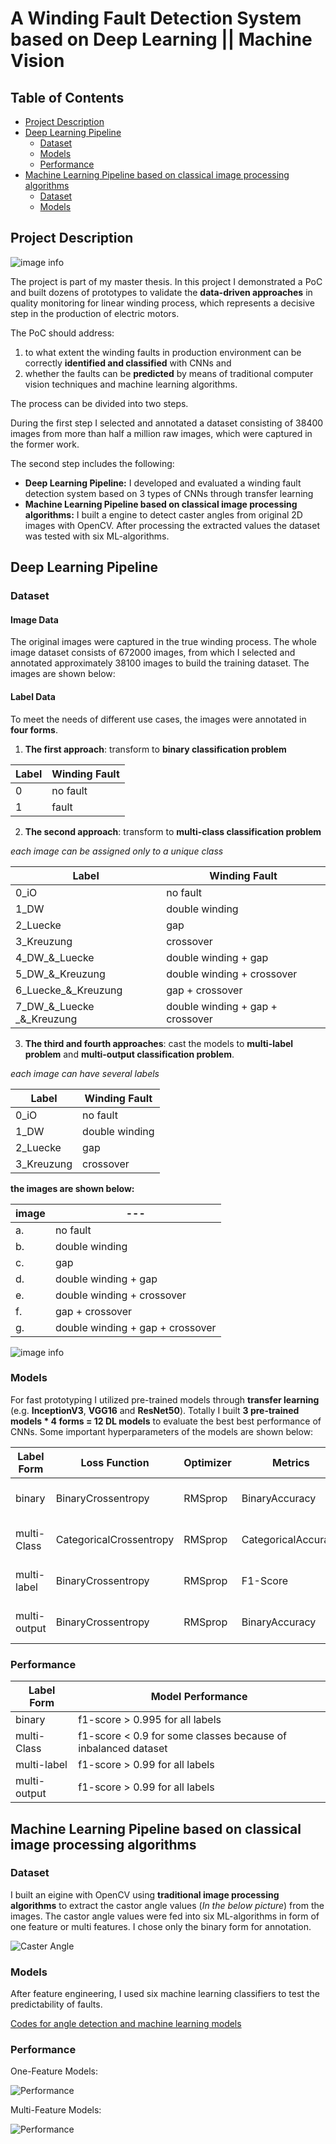 # A Winding Fault Detection System based on Deep Learning || Machine Vision

## Table of Contents

* [Project Description](#Project-Description)
* [Deep Learning Pipeline](#Deep-Learning-Pipeline)
    * [Dataset](#Dataset)
    * [Models](#Models)
    * [Performance](#Performance)
* [Machine Learning Pipeline based on classical image processing algorithms](#Machine-Learning-Pipeline-based-on-classical-image-processing-algorithms)
    * [Dataset](#Dataset)
    * [Models](#Models)

## Project Description

![image info](2_Others/ProjectDescription.png)

The project is part of my master thesis. In this project I demonstrated a PoC and built dozens of prototypes to validate
the **data-driven approaches** in quality monitoring for linear winding process, which represents a decisive step in the
production of electric motors.

The PoC should address:

1. to what extent the winding faults in production environment can be correctly **identified and classified** with CNNs
   and
2. whether the faults can be **predicted** by means of traditional computer vision techniques and machine learning
   algorithms.

The process can be divided into two steps.

During the first step I selected and annotated a dataset consisting of 38400 images from more than half a million raw
images, which were captured in the former work.

The second step includes the following:

* **Deep Learning Pipeline:** I developed and evaluated a winding fault detection system based on 3 types of CNNs
  through transfer learning
* **Machine Learning Pipeline based on classical image processing algorithms:** I built a engine to detect caster angles
  from original 2D images with OpenCV. After processing the extracted values the dataset was tested with six
  ML-algorithms.

## Deep Learning Pipeline

### Dataset

#### Image Data

The original images were captured in the true winding process. The whole image dataset consists of 672000 images, from
which I selected and annotated approximately 38100 images to build the training dataset. The images are shown below:

#### Label Data

To meet the needs of different use cases, the images were annotated in **four forms**.

1. **The first approach**: transform to **binary classification problem**

| Label | Winding Fault |
| ------ | ------ |
| 0 | no fault |
| 1 | fault |

2. **The second approach**: transform to **multi-class classification problem**

*each image can be assigned only to a unique class*

| Label | Winding Fault |
| ------ | ------ |
| 0_iO | no fault |
| 1_DW | double winding |
| 2_Luecke | gap |
| 3_Kreuzung | crossover |
| 4_DW_&_Luecke | double winding + gap |
| 5_DW_&_Kreuzung | double winding + crossover |
| 6_Luecke_&_Kreuzung | gap + crossover |
| 7_DW_&_Luecke _&_Kreuzung | double winding + gap + crossover |

3. **The third and fourth approaches**: cast the models to **multi-label problem** and **multi-output classification
   problem**.

*each image can have several labels*

| Label | Winding Fault |
| ------ | ------ |
| 0_iO | no fault |
| 1_DW | double winding |
| 2_Luecke | gap |
| 3_Kreuzung | crossover |

**the images are shown below:**

|image|---|
|---|---|
|a.| no fault |
|b.| double winding |
|c.| gap |
|d.| double winding + gap |
|e.| double winding + crossover |
|f.| gap + crossover |
|g.| double winding + gap + crossover |

![image info](2_Others/WindingFaults.png)

### Models

For fast prototyping I utilized pre-trained models through **transfer learning**
(e.g. **InceptionV3**, **VGG16** and **ResNet50**). Totally I built **3 pre-trained models * 4 forms = 12 DL models**
to evaluate the best best performance of CNNs. Some important hyperparameters of the models are shown below:

| Label Form | Loss Function | Optimizer | Metrics | Jupyter Nootebook |
| ------ | ------ | ------ | ------ | ------ |
| binary | BinaryCrossentropy  | RMSprop | BinaryAccuracy |[InceptionV3](0_DeepLearning_Pipeline/1_Code/InceptionV3_binaryClassification_v1.ipynb), [VGG16](0_DeepLearning_Pipeline/1_Code/VGG16_binaryClassification_v1.ipynb), [ResNet50](0_DeepLearning_Pipeline/1_Code/ResNet_binaryClassification_v1.ipynb) |
| multi-Class | CategoricalCrossentropy  | RMSprop | CategoricalAccuracy |[InceptionV3](0_DeepLearning_Pipeline/1_Code/InceptionV3_multiClassClassification_v1.ipynb), [VGG16](0_DeepLearning_Pipeline/1_Code/VGG16_multiClassClassification_v1.ipynb), [ResNet50](0_DeepLearning_Pipeline/1_Code/ResNet_multiClassClassification_v1.ipynb)|
| multi-label | BinaryCrossentropy | RMSprop | F1-Score |[InceptionV3](0_DeepLearning_Pipeline/1_Code/InceptionV3_multiLabelClassification_v3.ipynb), [VGG16](0_DeepLearning_Pipeline/1_Code/VGG16_multiLabelClassification_v1.ipynb), [ResNet50](0_DeepLearning_Pipeline/1_Code/ResNet_multiLabelClassification_v1.ipynb)|
| multi-output | BinaryCrossentropy | RMSprop | BinaryAccuracy |[InceptionV3](0_DeepLearning_Pipeline/1_Code/InceptionV3_MultioutputCalssification.ipynb), [VGG16](0_DeepLearning_Pipeline/1_Code/VGG16_multiOutputClassification_v1.ipynb), [ResNet50](0_DeepLearning_Pipeline/1_Code/Resnet50_Multioutput_Classification.ipynb)|

### Performance

| Label Form | Model Performance |
| ------ | ------ |
| binary | f1-score > 0.995 for all labels  |
| multi-Class | f1-score < 0.9 for some classes because of inbalanced dataset  |
| multi-label | f1-score > 0.99 for all labels |
| multi-output | f1-score > 0.99 for all labels |

## Machine Learning Pipeline based on classical image processing algorithms

### Dataset

I built an eigine with OpenCV using **traditional image processing algorithms** to extract the castor angle values (*In the below picture*) from the images. 
The castor angle values were fed into six ML-algorithms in form of one feature or multi features. I chose only the binary form for annotation.

![Caster Angle](2_Others/CasterAngle.png)

### Models

After feature engineering, I used six machine learning classifiers to test the predictability of faults.

[Codes for angle detection and machine learning models](https://github.com/Rswcf/application-of-machine-learning-in-quality-monitoring-during-linear-winding-process/blob/master/1_MachineLearning_Pipeline/1_Code/CastorAngleDetection%26ML.ipynb)

### Performance

One-Feature Models:

![Performance](2_Others/OneFeaturePerformance.png)

Multi-Feature Models:

![Performance](2_Others/MultiFeaturePerformance.png)